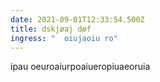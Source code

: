 ```yaml
---
date: 2021-09-01T12:33:54.500Z
title: dskjøaj døf
ingress: "  oiujaoiu ro"
---
```

ipau oeuroaiurpoaiueropiuaeoruia